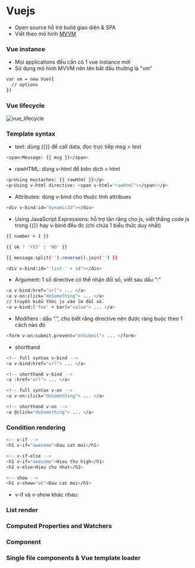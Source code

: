 # Vuejs
- Open source hỗ trợ build giao diện & SPA
- Viết theo mô hình [MVVM](https://wiki.matbao.net/mvc-mvp-mvvm-la-gi-thong-tin-can-biet-ve-cac-mo-hinh-lap-trinh/)
### Vue instance
- Mọi applications đều cần có 1 vue instance mới
- Sử dụng mô hình MVVM nên tên bắt đầu thường là "vm"
```sh
var vm = new Vue({
  // options
})
```
### Vue lifecycle 
![vue_lifecycle](https://vuejs.org/images/lifecycle.png)
### Template syntax
- text: dùng {{}} để call data, đọc trực tiếp msg > text
```sh
<span>Message: {{ msg }}</span>
```
- rawHTML: dùng v-html để biên dịch >  html
```sh
<p>Using mustaches: {{ rawHtml }}</p>
<p>Using v-html directive: <span v-html="rawHtml"></span></p>
```
- Attributes: dùng v-bind cho thuộc tính attribues
```sh
<div v-bind:id="dynamicId"></div>
```
- Using JavaScript Expressions: hỗ trợ tận răng cho js, viết thẳng code js trong {{}} hay v-bind đều đc (chỉ chứa 1 biểu thức duy nhất)
```sh
{{ number + 1 }}

{{ ok ? 'YES' : 'NO' }}

{{ message.split('').reverse().join('') }}

<div v-bind:id="'list-' + id"></div>
```
- Argument: 1 số directive có thể nhận đối số, viết sau dấu “:”
```sh
<a v-bind:href="url"> ... </a>
<a v-on:click="doSomething"> ... </a>
// truyền biểu thức js vào lm đối số.
<a v-bind:['foo' + bar]="value"> ... </a> 
```
- Modifiers : dấu “.”, cho biết rằng directive nên được ràng buộc theo 1 cách nào đó
```sh
<form v-on:submit.prevent="onSubmit"> ... </form>
```
- shorthand
```sh
<!-- full syntax v-bind -->
<a v-bind:href="url"> ... </a>

<!-- shorthand v-bind -->
<a :href="url"> ... </a>

<!-- full syntax v-on -->
<a v-on:click="doSomething"> ... </a>

<!-- shorthand v-on -->
<a @click="doSomething"> ... </a>
```
### Condition rendering
```sh
<-- v-if -->
<h1 v-if="awesome">Dau cat moi</h1>

<-- v-if-else -->
<h1 v-if="awesome">Hieu thu high</h1>
<h2 v-else>Hieu chu nhat</h2>

<-- show -->
<h1 v-show="ok">Dau cat moi</h1>
```
- v-if và v-show khác nhau: 
### List render
### Computed Properties and Watchers
### Component
### Single file components & Vue template loader